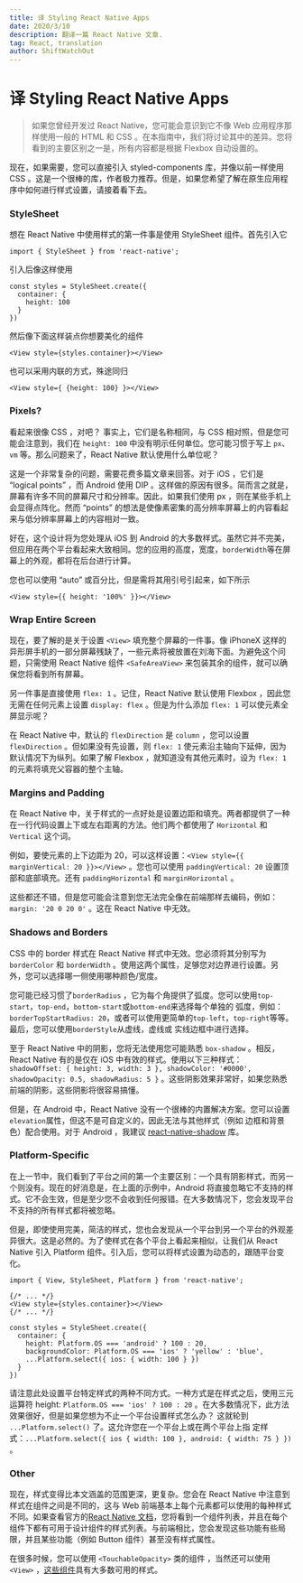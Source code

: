 ```yaml
---
title: 译 Styling React Native Apps
date: 2020/3/10
description: 翻译一篇 React Native 文章.
tag: React, translation
author: ShiftWatchOut
---
```


# 译 Styling React Native Apps

> 如果您曾经开发过 React Native，您可能会意识到它不像 Web 应用程序那样使用一般的 HTML 和 CSS 。在本指南中，我们将讨论其中的差异。您将看到的主要区别之一是，所有内容都是根据 Flexbox 自动设置的。

现在，如果需要，您可以直接引入 styled-components 库，并像以前一样使用 CSS 。这是一个很棒的库，作者极力推荐。但是，如果您希望了解在原生应用程序中如何进行样式设置，请接着看下去。

### StyleSheet

想在 React Native 中使用样式的第一件事是使用 StyleSheet 组件。首先引入它

```
import { StyleSheet } from 'react-native';
```

引入后像这样使用

```
const styles = StyleSheet.create({
  container: {
    height: 100
  }
})
```

然后像下面这样装点你想要美化的组件

```
<View style={styles.container}></View>
```

也可以采用内联的方式，殊途同归

```
<View style={ {height: 100} }></View>
```

### Pixels?

看起来很像 CSS ，对吧？ 事实上，它们是名称相同，与 CSS 相对照，但是您可能会注意到，我们在 `height: 100` 中没有明示任何单位。您可能习惯于写上 `px`、`vm` 等。那么问题来了，React Native 默认使用什么单位呢？

这是一个非常复杂的问题，需要花费多篇文章来回答。对于 iOS ，它们是 “logical points” ，而 Android 使用 DIP 。这样做的原因有很多。简而言之就是，屏幕有许多不同的屏幕尺寸和分辨率。因此，如果我们使用 px ，则在某些手机上会显得点阵化。然而 “points” 的想法是使像素密集的高分辨率屏幕上的内容看起来与低分辨率屏幕上的内容相对一致。

好在，这个设计将为您处理从 iOS 到 Android 的大多数样式。虽然它并不完美，但应用在两个平台看起来大致相同。您的应用的高度，宽度，`borderWidth`等在屏幕上的外观，都将在后台进行计算。

您也可以使用 “auto” 或百分比，但是需将其用引号引起来，如下所示

```
<View style={{ height: '100%' }}></View>
```

### Wrap Entire Screen

现在，要了解的是关于设置 `<View>` 填充整个屏幕的一件事。像 iPhoneX 这样的异形屏手机的一部分屏幕残缺了，一些元素将被放置在刘海下面。为避免这个问题，只需使用 React Native 组件 `<SafeAreaView>` 来包装其余的组件，就可以确保您将看到所有屏幕。

另一件事是直接使用 `flex: 1` 。记住，React Native 默认使用 Flexbox ，因此您无需在任何元素上设置 `display: flex` 。但是为什么添加 `flex: 1` 可以使元素全屏显示呢？

在 React Native 中，默认的 `flexDirection` 是 `column` ，您可以设置 `flexDirection` 。但如果没有先设置，则 `flex: 1` 使元素沿主轴向下延伸，因为默认情况下为纵列。如果了解 Flexbox ，就知道没有其他元素时，设为 `flex: 1` 的元素将填充父容器的整个主轴。

### Margins and Padding

在 React Native 中，关于样式的一点好处是设置边距和填充。两者都提供了一种在一行代码设置上下或左右距离的方法。他们两个都使用了 `Horizontal` 和 `Vertical` 这个词。

例如，要使元素的上下边距为 20，可以这样设置：`<View style={{ marginVertical: 20 }}></View>` 。您也可以使用 `paddingVertical: 20` 设置顶部和底部填充。还有 `paddingHorizontal` 和 `marginHorizontal` 。

这些都还不错，但是您可能会注意到您无法完全像在前端那样去编码，例如：`margin: '20 0 20 0'` 。这在 React Native 中无效。

### Shadows and Borders

CSS 中的 border 样式在 React Native 样式中无效。您必须将其分别写为 `borderColor` 和 `borderWidth` 。使用这两个属性，足够您对边界进行设置。另外，您可以选择哪一侧使用哪种颜色/宽度。

您可能已经习惯了`borderRadius` ，它为每个角提供了弧度。您可以使用`top-start`，`top-end`，`bottom-start`或`bottom-end`来选择每个单独的
弧度，例如：`borderTopStartRadius: 20`，或者可以使用更简单的`top-left`，`top-right`等等。最后，您可以使用`borderStyle`从虚线，虚线或
实线边框中进行选择。

至于 React Native 中的阴影，您将无法使用您可能熟悉 `box-shadow` 。相反， React Native 有的是仅在 iOS 中有效的样式。使用以下三种样式：`shadowOffset: { height: 3, width: 3 }, shadowColor: '#0000', shadowOpacity: 0.5, shadowRadius: 5 }` 。这些阴影效果非常好，如果您熟悉前端的阴影，这些阴影将很容易搞懂。

但是，在 Android 中，React Native 没有一个很棒的内置解决方案。您可以设置`elevation`属性，但这不是可自定义的，因此无法与其他样式（例如
边框和背景色）配合使用。对于 Android ，我建议 [react-native-shadow](https://www.npmjs.com/package/react-native-shadow) 库。

### Platform-Specific

在上一节中，我们看到了平台之间的第一个主要区别：一个具有阴影样式，而另一个则没有。现在的好消息是，在上面的示例中，Android 将直接忽略它不支持的样式。它不会生效，但是至少您不会收到任何报错。在大多数情况下，您会发现平台不支持的所有样式都将被忽略。

但是，即使使用完美，简洁的样式，您也会发现从一个平台到另一个平台的外观差异很大。这是必然的。为了使样式在各个平台上看起来相似，让我们从 React Native 引入 Platform 组件。引入后，您可以将样式设置为动态的，跟随平台变化。

```
import { View, StyleSheet, Platform } from 'react-native';

{/* ... */}
<View style={styles.container}></View>
{/* ... */}

const styles = StyleSheet.create({
  container: {
    height: Platform.OS === 'android' ? 100 : 20,
    backgroundColor: Platform.OS === 'ios' ? 'yellow' : 'blue',
    ...Platform.select({ ios: { width: 100 } })
  }
})
```

请注意此处设置平台特定样式的两种不同方式。一种方式是在样式之后，使用三元运算符 height: `Platform.OS === 'ios' ? 100 : 20` 。在大多数情况下，此方法效果很好，但是如果您想为不止一个平台设置样式怎么办？ 这就轮到 `...Platform.select()` 了。这允许您在一个平台上或在两个平台上指
定样式：`...Platform.select({ ios { width: 100 }, android: { width: 75 } })` 。

### Other

现在，样式变得比本文涵盖的范围更深，更复杂。您会在 React Native 中注意到样式在组件之间是不同的，这与 Web 前端基本上每个元素都可以使用的每种样式不同。如果查看官方的[React Native 文档](https://facebook.github.io/react-native/docs/text#style)，您将看到一个组件列表，并且在每个组件下都有可用于设计组件的样式列表。与前端相比，您会发现这些功能有些局限，并且某些功能（例如 Button 组件）甚至没有样式属性。

在很多时候，您可以使用 `<TouchableOpacity>` 类的组件 ，当然还可以使用 `<View>` ，[这些组件](https://alligator.io/react/react-native-basic-components/)具有大多数可用的样式。
